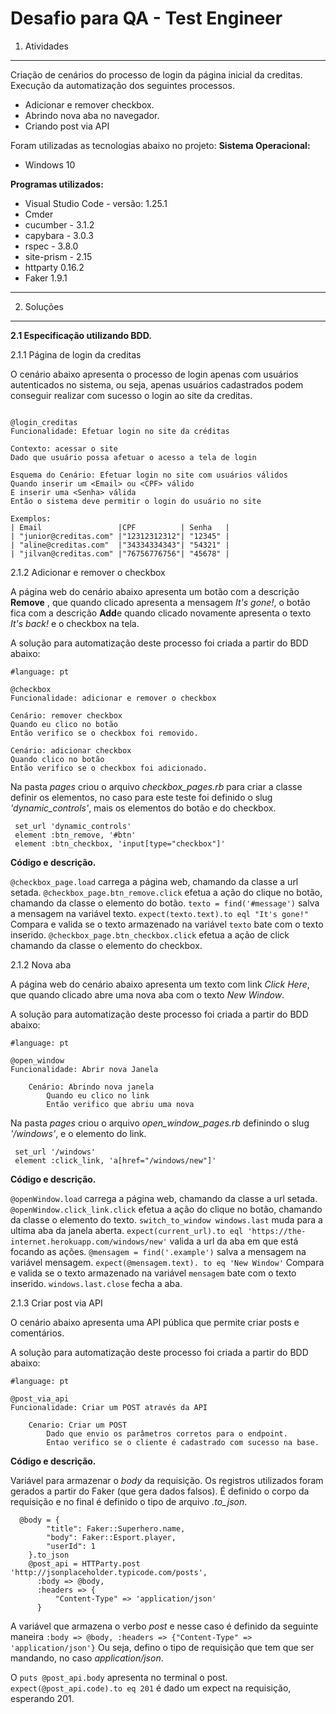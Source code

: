 Desafio para QA - Test Engineer
===================

1. Atividades
-------------
Criação de cenários do processo de login da página inicial da creditas.
Execução da automatização dos seguintes processos.
- Adicionar e remover checkbox.
- Abrindo nova aba no navegador. 
- Criando post via API

Foram utilizadas as tecnologias abaixo no projeto:
**Sistema Operacional:**
- Windows 10

**Programas utilizados:**
- Visual Studio Code - versão: 1.25.1  
- Cmder
- cucumber - 3.1.2
- capybara - 3.0.3
- rspec - 3.8.0
- site-prism - 2.15
- httparty 0.16.2
- Faker 1.9.1

----------

2. Soluções
-------------

**2.1 Especificação utilizando BDD.**

2.1.1 Página de login da creditas

O cenário abaixo apresenta o processo de login apenas com usuários autenticados no sistema, ou seja, apenas usuários cadastrados podem conseguir realizar com sucesso o login ao site da creditas.

```#language: pt

@login_creditas
Funcionalidade: Efetuar login no site da créditas

Contexto: acessar o site
Dado que usuário possa afetuar o acesso a tela de login

Esquema do Cenário: Efetuar login no site com usuários válidos
Quando inserir um <Email> ou <CPF> válido
E inserir uma <Senha> válida
Então o sistema deve permitir o login do usuário no site

Exemplos:
| Email                 |CPF          | Senha   |
| "junior@creditas.com" |"12312312312"| "12345" |
| "aline@creditas.com"  |"34334334343"| "54321" |
| "jilvan@creditas.com" |"76756776756"| "45678" |

```

2.1.2 Adicionar e remover o checkbox

A página web do cenário abaixo apresenta um botão com a descrição **Remove** , que quando clicado apresenta a mensagem *It's gone!*, o botão fica com a descrição **Add**e quando clicado novamente apresenta o texto *It's back!* e o checkbox na tela.

A solução para automatização deste processo foi criada a partir do BDD abaixo:

```
#language: pt

@checkbox
Funcionalidade: adicionar e remover o checkbox

Cenário: remover checkbox
Quando eu clico no botão
Então verifico se o checkbox foi removido.

Cenário: adicionar checkbox
Quando clico no botão
Então verifico se o checkbox foi adicionado. 
```
Na pasta *pages* criou o arquivo *checkbox_pages.rb* para criar a classe definir os elementos, no caso para este teste foi definido o slug *'dynamic_controls'*, mais os elementos do botão e do checkbox.

```
 set_url 'dynamic_controls'
 element :btn_remove, '#btn'
 element :btn_checkbox, 'input[type="checkbox"]'
```

**Código e descrição.**

`@checkbox_page.load` carrega a página web, chamando da classe a url setada.
`@checkbox_page.btn_remove.click` efetua a ação do clique no botão, chamando da classe o elemento do botão.
`texto = find('#message')` salva a mensagem na variável texto. 
`expect(texto.text).to eql "It's gone!"` Compara e valida se o texto armazenado na variável `texto` bate com o texto inserido.
 `@checkbox_page.btn_checkbox.click` efetua a ação de click chamando da classe o elemento do checkbox.
 
2.1.2 Nova aba

A página web do cenário abaixo apresenta um texto com link *Click Here*, que quando clicado abre uma nova aba com o texto *New Window*.

A solução para automatização deste processo foi criada a partir do BDD abaixo:
```
#language: pt

@open_window
Funcionalidade: Abrir nova Janela

    Cenário: Abrindo nova janela
        Quando eu clico no link
        Então verifico que abriu uma nova
```

Na pasta *pages* criou o arquivo *open_window_pages.rb* definindo o slug *'/windows'*, e o elemento do link.

```
 set_url '/windows'
 element :click_link, 'a[href="/windows/new"]'
```

**Código e descrição.**

`@openWindow.load` carrega a página web, chamando da classe a url setada.
`@openWindow.click_link.click` efetua a ação do clique no botão, chamando da classe o elemento do texto.
`switch_to_window windows.last` muda para a ultima aba da janela aberta.
`expect(current_url).to eql 'https://the-internet.herokuapp.com/windows/new'` valida a url da aba em que está focando as ações.
`@mensagem = find('.example')` salva a mensagem na variável mensagem. 
`expect(@mensagem.text). to eq 'New Window'` Compara e valida se o texto armazenado na variável `mensagem` bate com o texto inserido.
`windows.last.close` fecha a aba.

2.1.3 Criar post via API

O cenário abaixo apresenta uma API pública que permite criar posts e comentários.

A solução para automatização deste processo foi criada a partir do BDD abaixo:

```
#language: pt

@post_via_api
Funcionalidade: Criar um POST através da API

    Cenario: Criar um POST
        Dado que envio os parâmetros corretos para o endpoint.
        Entao verifico se o cliente é cadastrado com sucesso na base.
```

**Código e descrição.**

Variável para armazenar o *body* da requisição. Os registros utilizados foram gerados a partir do Faker (que gera dados falsos). É definido o corpo da requisição e no final é definido o tipo de arquivo *.to_json*.

```
  @body = {
        "title": Faker::Superhero.name,
        "body": Faker::Esport.player,
        "userId": 1
    }.to_json
    @post_api = HTTParty.post 'http://jsonplaceholder.typicode.com/posts',
      :body => @body,
      :headers => {
          "Content-Type" => 'application/json'
      }
```

A variável que armazena o verbo *post* e nesse caso é definido da seguinte maneira
`:body => @body, :headers => {"Content-Type" => 'application/json'}` 
Ou seja, defino o tipo de requisição que tem que ser mandando, no caso *application/json*.

O `puts @post_api.body` apresenta no terminal o post.
`expect(@post_api.code).to eq 201` é dado um expect na requisição, esperando 201.
